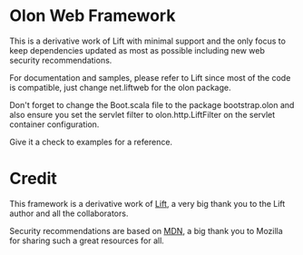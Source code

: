 # Olon Web Framework

This is a derivative work of Lift with minimal support and the only focus to keep
dependencies updated as most as possible including new web security
recommendations.

For documentation and samples, please refer to Lift since most of the code is
compatible, just change net.liftweb for the olon package.

Don't forget to change the Boot.scala file to the package bootstrap.olon and also ensure you set the servlet filter to olon.http.LiftFilter on the servlet container configuration.

Give it a check to examples for a reference.

# Credit

This framework is a derivative work of [Lift](https://liftweb.net/), a very big thank you to
the Lift author and all the collaborators.

Security recommendations are based on [MDN](https://developer.mozilla.org/en-US/docs/Web/Security), a big thank you to Mozilla for sharing such a great resources for all.